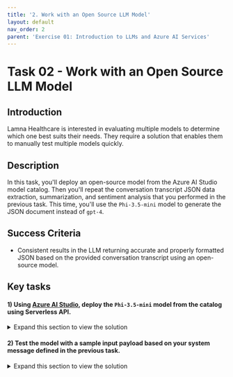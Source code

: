 ```yaml
---
title: '2. Work with an Open Source LLM Model'
layout: default
nav_order: 2
parent: 'Exercise 01: Introduction to LLMs and Azure AI Services'
---
```


# Task 02 - Work with an Open Source LLM Model

## Introduction

Lamna Healthcare is interested in evaluating multiple models to determine which one best suits their needs. They require a solution that enables them to manually test multiple models quickly.

## Description

In this task, you'll deploy an open-source model from the Azure AI Studio model catalog. Then you'll repeat the conversation transcript JSON data extraction, summarization, and sentiment analysis that you performed in the previous task. This time, you'll use the `Phi-3.5-mini` model to generate the JSON document instead of `gpt-4`.

## Success Criteria

- Consistent results in the LLM returning accurate and properly formatted JSON based on the provided conversation transcript using an open-source model.

## Key tasks

#### 1) Using [Azure AI Studio](https://ai.azure.com), deploy the `Phi-3.5-mini` model from the catalog using Serverless API.

  <details markdown="block">
  <summary>Expand this section to view the solution</summary>

  1. Work with an Open Source LLM Model

      1. In [Azure AI Studio](https://ai.azure.com), ensure you are in the project you created in the previous task, and select **Deployments** from the left-hand menu.

      1. Select **+ Create deployment**.
   
          ![The model deployments list displays. The + Create deployment button is visible.](../../media/01_02_deploy_model.png)

      1. Remaining steps follow this pattern.

         {: .note }
       >  Creating the deployment will be quick since it is serverless.
 
  Congratulations! You have deployed the 'Phi-3.5-mini' model successfully.

  </details>
   
#### 2) Test the model with a sample input payload based on your system message defined in the previous task.

  <details markdown="block">
  <summary>Expand this section to view the solution</summary>

  1. Copy the following prompt and paste it into the system message field of the playground:

       ```text
       You're an AI assistant that helps Lamna Healthcare Customer Service to extract valuable information from their conversations by creating JSON files for each conversation transcription you receive. You always try to extract and format as a JSON:
       1. Customer Name [name]
       2. Customer Contact Phone [phone]
       3. Main Topic of the Conversation [topic]
       4. Customer Sentiment (Neutral, Positive, Negative)[sentiment]
       5. How the Agent Handled the Conversation [agent_behavior]
       6. What was the FINAL Outcome of the Conversation [outcome]
       7. A really brief Summary of the Conversation [summary]

       Only extract information that you're sure. If you're unsure, write "Unknown/Not Found" in the JSON file.
       ```
       {: .note }
       > Sample of a note
    
  1. After copying, select **Apply changes**.

     ![A portion of the Chat playground screen displays with the System message populated. The Apply changes button is visible above the System message text box.](images/phi35_system_message.png)

  1. Copy following text and paste it into the chat session and press the send button:

      ```text
      Agent: Hello, welcome to Lamna Healthcare customer service. My name is Juan, how can I assist you?
      Client: Hello, Juan. I'm calling because I'm having issues with my medical bill I just received few days ago. It's incorrect and it does not match the numbers I was presented before my medical procedure.
      Agent: I'm very sorry for the inconvenience, sir. Could you please tell me your phone number and your full name?
      Client: Yes, sure. My number is 011-4567-8910 and my name is Martín Pérez.
      Agent: Thank you, Mr. Pérez. I'm going to check your plan, you deduction limits and current year transactions towards your deductions. One moment, please.
      Client: Okay, thank you.
      Agent: Mr. Pérez, I've reviewed your plan and I see that you have the Silver basic plan of $3,000 deductable. Is that correct?
      Client: Yes, that's correct.
      Agent: Well, I would like to inform you that you have not met your deductible yet and $2,800 of the procedure will be still be your responsability and that will meet your deductible for the year.
      Client: What? How is that possible? I paid over $2,000 already towards my deductable this year, I should only be $1,000 away from reaching my deductible not $2,800. 
      Agent: I understand, Mr. Pérez. But keep in mind that not all fees your pay to doctors and labs and medications count towards your deductible. 
      Client: Well, but they didn't explain that to me when I contracted the plan. They told me that everything I pay from my pocket towards doctors, specialists, labs and medications will count towards my deductable. I feel cheated.
      Agent: I apologize, Mr. Pérez. It was not our intention to deceive you. If you think the deductable is too high, I recommed changing the plan to Gold at the next renewal window and that will bring the deductable to $1,000 for the new year.
      Client: And how much would that cost me?
      Agent: The plan rates will come out in November, you can call us back then or check the new rates online at that time.
      Client: Mmm, I don't know. Isn't there another option? Can't you reduce the amount I have to pay for this bill as I was not explained how the deductible work correctly?
      Agent: I'm sorry, Mr. Pérez. I don't have the power to change the bill or your deductible under the current Silver plan.
      Client: Well, let me think about it. Can I call later to confirm?
      Agent: Of course, Mr. Pérez. You can call whenever you want. The number is the same one you dialed now. Is there anything else I can help you with?
      Client: No, that's all. Thank you for your attention.
      Agent: Thank you, Mr. Pérez. Have a good day. Goodbye.
      ```

      ![A portion of the Chat Playground screen displays with the above text copied into the user message textbox. The send button is visible below the user message textbox.](images/phi35_chat_message.png)

  1. Observe the response generated by the Phi-3.5-mini model. You should see a result generated by the model in the command window.

     ![A portion of the Chat Playground screen displays the LLM response in JSON format.](images/phi35_response.png)



  </details>
